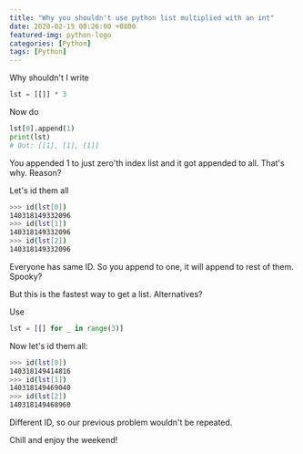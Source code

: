 ```yaml
---
title: "Why you shouldn't use python list multiplied with an int"
date: 2020-02-15 00:26:00 +0800
featured-img: python-logo
categories: [Python]
tags: [Python]
---
```


Why shouldn't I write 

```python
lst = [[]] * 3
```

Now do

```python
lst[0].append(1)
print(lst)
# Out: [[1], [1], [1]]
```

You appended 1 to just zero'th index list and it got appended to all. That's why. Reason?

Let's id them all

```bash
>>> id(lst[0])
140318149332096
>>> id(lst[1])
140318149332096
>>> id(lst[2])
140318149332096
```

Everyone has same ID. So you append to one, it will append to rest of them. Spooky?

But this is the fastest way to get a list. Alternatives?

Use

```python
lst = [[] for _ in range(3)]
```

Now let's id them all:

```bash
>>> id(lst[0])
140318149414816
>>> id(lst[1])
140318149469040
>>> id(lst[2])
140318149468960
```

Different ID, so our previous problem wouldn't be repeated.

Chill and enjoy the weekend!

